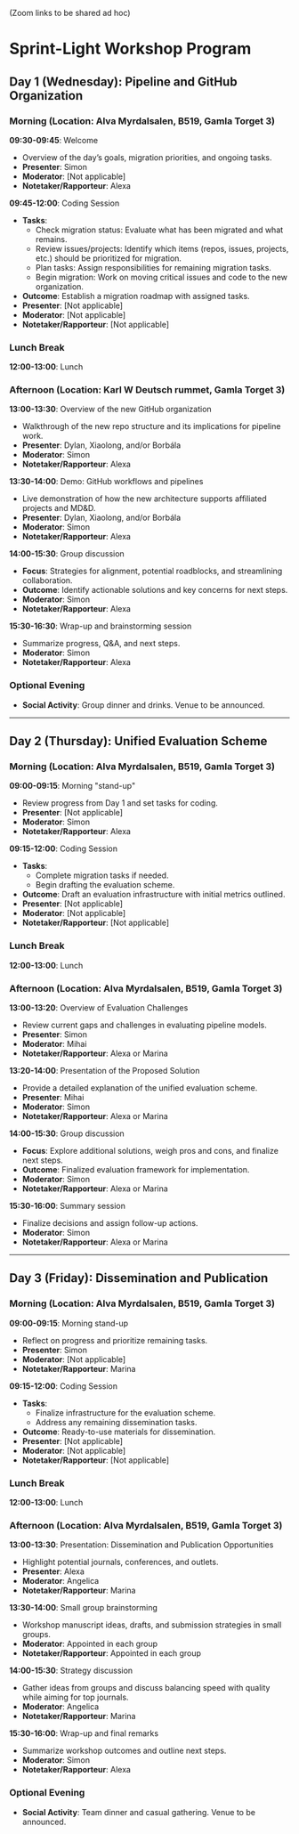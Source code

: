 (Zoom links to be shared ad hoc)

# Sprint-Light Workshop Program

## Day 1 (Wednesday): Pipeline and GitHub Organization
### Morning (Location: Alva Myrdalsalen, B519, Gamla Torget 3)
**09:30-09:45**: Welcome
- Overview of the day’s goals, migration priorities, and ongoing tasks.
- **Presenter**: Simon
- **Moderator**: [Not applicable]
- **Notetaker/Rapporteur**: Alexa

**09:45-12:00**: Coding Session
- **Tasks**:
  - Check migration status: Evaluate what has been migrated and what remains.
  - Review issues/projects: Identify which items (repos, issues, projects, etc.) should be prioritized for migration.
  - Plan tasks: Assign responsibilities for remaining migration tasks.
  - Begin migration: Work on moving critical issues and code to the new organization.
- **Outcome**: Establish a migration roadmap with assigned tasks.
- **Presenter**: [Not applicable]
- **Moderator**: [Not applicable]
- **Notetaker/Rapporteur**: [Not applicable]

### Lunch Break
**12:00-13:00**: Lunch

### Afternoon (Location: Karl W Deutsch rummet, Gamla Torget 3)
**13:00-13:30**: Overview of the new GitHub organization
- Walkthrough of the new repo structure and its implications for pipeline work.
- **Presenter**: Dylan, Xiaolong, and/or Borbála
- **Moderator**: Simon
- **Notetaker/Rapporteur**: Alexa

**13:30-14:00**: Demo: GitHub workflows and pipelines
- Live demonstration of how the new architecture supports affiliated projects and MD&D.
- **Presenter**: Dylan, Xiaolong, and/or Borbála
- **Moderator**: Simon
- **Notetaker/Rapporteur**: Alexa

**14:00-15:30**: Group discussion
- **Focus**: Strategies for alignment, potential roadblocks, and streamlining collaboration.
- **Outcome**: Identify actionable solutions and key concerns for next steps.
- **Moderator**: Simon
- **Notetaker/Rapporteur**: Alexa

**15:30-16:30**: Wrap-up and brainstorming session
- Summarize progress, Q&A, and next steps.
- **Moderator**: Simon
- **Notetaker/Rapporteur**: Alexa

### Optional Evening
- **Social Activity**: Group dinner and drinks. Venue to be announced.

---

## Day 2 (Thursday): Unified Evaluation Scheme
### Morning (Location: Alva Myrdalsalen, B519, Gamla Torget 3)
**09:00-09:15**: Morning "stand-up"
- Review progress from Day 1 and set tasks for coding.
- **Presenter**: [Not applicable]
- **Moderator**: Simon
- **Notetaker/Rapporteur**: Alexa

**09:15-12:00**: Coding Session
- **Tasks**:
  - Complete migration tasks if needed.
  - Begin drafting the evaluation scheme.
- **Outcome**: Draft an evaluation infrastructure with initial metrics outlined.
- **Presenter**: [Not applicable]
- **Moderator**: [Not applicable]
- **Notetaker/Rapporteur**: [Not applicable]

### Lunch Break
**12:00-13:00**: Lunch

### Afternoon (Location: Alva Myrdalsalen, B519, Gamla Torget 3)
**13:00-13:20**: Overview of Evaluation Challenges
- Review current gaps and challenges in evaluating pipeline models.
- **Presenter**: Simon
- **Moderator**: Mihai
- **Notetaker/Rapporteur**: Alexa or Marina

**13:20-14:00**: Presentation of the Proposed Solution
- Provide a detailed explanation of the unified evaluation scheme.
- **Presenter**: Mihai
- **Moderator**: Simon
- **Notetaker/Rapporteur**: Alexa or Marina

**14:00-15:30**: Group discussion
- **Focus**: Explore additional solutions, weigh pros and cons, and finalize next steps.
- **Outcome**: Finalized evaluation framework for implementation.
- **Moderator**: Simon
- **Notetaker/Rapporteur**: Alexa or Marina

**15:30-16:00**: Summary session
- Finalize decisions and assign follow-up actions.
- **Moderator**: Simon
- **Notetaker/Rapporteur**: Alexa or Marina

---

## Day 3 (Friday): Dissemination and Publication
### Morning (Location: Alva Myrdalsalen, B519, Gamla Torget 3)
**09:00-09:15**: Morning stand-up
- Reflect on progress and prioritize remaining tasks.
- **Presenter**: Simon
- **Moderator**: [Not applicable]
- **Notetaker/Rapporteur**: Marina

**09:15-12:00**: Coding Session
- **Tasks**:
  - Finalize infrastructure for the evaluation scheme.
  - Address any remaining dissemination tasks.
- **Outcome**: Ready-to-use materials for dissemination.
- **Presenter**: [Not applicable]
- **Moderator**: [Not applicable]
- **Notetaker/Rapporteur**: [Not applicable]

### Lunch Break
**12:00-13:00**: Lunch

### Afternoon (Location: Alva Myrdalsalen, B519, Gamla Torget 3)
**13:00-13:30**: Presentation: Dissemination and Publication Opportunities
- Highlight potential journals, conferences, and outlets.
- **Presenter**: Alexa
- **Moderator**: Angelica
- **Notetaker/Rapporteur**: Marina

**13:30-14:00**: Small group brainstorming
- Workshop manuscript ideas, drafts, and submission strategies in small groups.
- **Moderator**: Appointed in each group
- **Notetaker/Rapporteur**: Appointed in each group

**14:00-15:30**: Strategy discussion
- Gather ideas from groups and discuss balancing speed with quality while aiming for top journals.
- **Moderator**: Angelica
- **Notetaker/Rapporteur**: Marina

**15:30-16:00**: Wrap-up and final remarks
- Summarize workshop outcomes and outline next steps.
- **Moderator**: Simon
- **Notetaker/Rapporteur**: Alexa

### Optional Evening
- **Social Activity**: Team dinner and casual gathering. Venue to be announced.